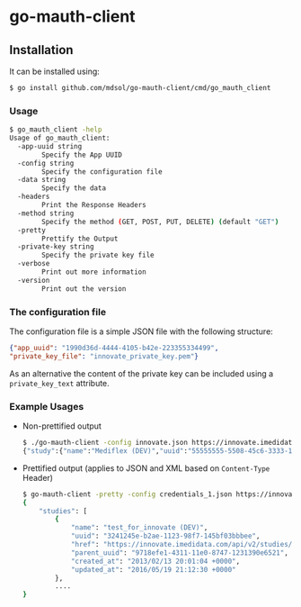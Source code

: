 # go-mauth-client

## Installation

It can be installed using:

```bash
$ go install github.com/mdsol/go-mauth-client/cmd/go_mauth_client
``` 

### Usage
```bash
$ go_mauth_client -help
Usage of go_mauth_client:
  -app-uuid string
        Specify the App UUID
  -config string
        Specify the configuration file
  -data string
        Specify the data
  -headers
        Print the Response Headers
  -method string
        Specify the method (GET, POST, PUT, DELETE) (default "GET")
  -pretty
        Prettify the Output
  -private-key string
        Specify the private key file
  -verbose
        Print out more information
  -version
        Print out the version
```

### The configuration file
The configuration file is a simple JSON file with the following structure:
```json
{"app_uuid": "1990d36d-4444-4105-b42e-223355334499",
"private_key_file": "innovate_private_key.pem"}
```
As an alternative the content of the private key can be included using a `private_key_text` attribute.

### Example Usages
* Non-prettified output
    ```bash
    $ ./go-mauth-client -config innovate.json https://innovate.imedidata.com/api/v2/studies/55555555-5508-45c6-3333-1234512345.json
    {"study":{"name":"Mediflex (DEV)","uuid":"55555555-5508-45c6-3333-1234512345", ... ,"study_environment_type":"Development"}}
    ```
* Prettified output (applies to JSON and XML based on `Content-Type` Header)
    ```bash
    $ go-mauth-client -pretty -config credentials_1.json https://innovate.imedidata.com/api/v2/users/c123a678-79e5-11e1-7789-123138140309/studies
    {
        "studies": [
            {
                "name": "test_for_innovate (DEV)",
                "uuid": "3241245e-b2ae-1123-98f7-145bf03bbbee",
                "href": "https://innovate.imedidata.com/api/v2/studies/3241245e-b2ae-1123-98f7-145bf03bbbee",
                "parent_uuid": "9718efe1-4311-11e0-8747-1231390e6521",
                "created_at": "2013/02/13 20:01:04 +0000",
                "updated_at": "2016/05/19 21:12:30 +0000"
            },
            ....
    }
    ```
